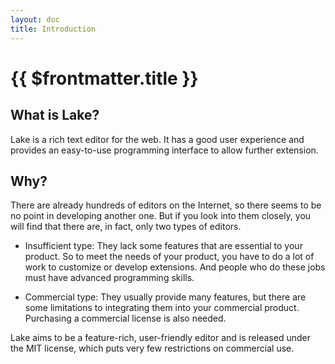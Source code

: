 ```yaml
---
layout: doc
title: Introduction
---
```


# {{ $frontmatter.title }}

## What is Lake?

Lake is a rich text editor for the web. It has a good user experience and provides an easy-to-use programming interface to allow further extension.

## Why?

There are already hundreds of editors on the Internet, so there seems to be no point in developing another one. But if you look into them closely, you will find that there are, in fact, only two types of editors.

* Insufficient type: They lack some features that are essential to your product. So to meet the needs of your product, you have to do a lot of work to customize or develop extensions. And people who do these jobs must have advanced programming skills.

* Commercial type: They usually provide many features, but there are some limitations to integrating them into your commercial product. Purchasing a commercial license is also needed.

Lake aims to be a feature-rich, user-friendly editor and is released under the MIT license, which puts very few restrictions on commercial use.
